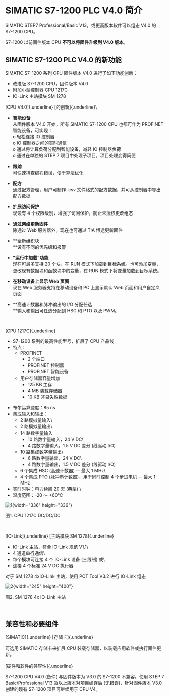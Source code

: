# SIMATIC S7-1200 PLC V4.0 简介

SIMATIC STEP7 Professional/Basic V13，或更高版本软件可以组态 V4.0 的
S7-1200 CPU。

S7-1200 以前固件版本 CPU **不可以将固件升级到 V4.0 版本**。

## SIMATIC S7-1200 PLC V4.0 的新功能

SIMATIC S7-1200 系列 CPU 固件版本 V4.0 进行了如下功能创新：

-   改进版 S7-1200 CPU，固件版本 V4.0
-   附加小型控制器 CPU 1217C
-   IO-Link 主站模块 SM 1278

[CPU V4.0]{.underline} [的创新]{.underline}\

-   **智能设备**\
    从固件版本 V4.0 开始，所有 SIMATIC S7-1200 CPU 也都可作为 PROFINET
    智能设备，可实现：\
    o 轻松连接 IO 控制器\
    o IO 控制器之间的实时通信\
    o 通过将计算负荷分配到智能设备，减轻 IO 控制器负荷\
    o 通过在单独的 STEP 7 项目中处理子项目，项目处理变得简便

<!-- -->

-   **跟踪**\
    可快速排查编程错误，便于算法优化

<!-- -->

-   **配方**\
    通过配方管理，用户可制作 .csv
    文件格式的配方数据，并可从控制器中导出配方数据

<!-- -->

-   **扩展访问保护**\
    现设有 4 个权限级别，增强了访问保护，防止未授权更改组态

<!-- -->

-   **通过网络更新固件**\
    除通过 Web 服务器外，现在也可通过 TIA 博途更新固件

<!-- -->

-   **全新组织块\
    **设有不同的优先级和报警

<!-- -->

-   **"运行中加载"功能**\
    现在可最多支持 20 个块，在 RUN
    模式下加载到目标系统。也可添加变量，更改现有数据块和函数块中的变量，在
    RUN 模式下将变量加载到目标系统。

<!-- -->

-   **在移动设备上显示 Web 页面**\
    现在 Web 服务器支持在移动设备和 PC 上显示默认 Web
    页面和用户自定义页面

<!-- -->

-   **高速计数器和脉冲输出的 I/O 分配任选\
    **输入和输出可任选分配到 HSC 和 PTO 以及 PWM。

 

[CPU 1217C]{.underline}

-   S7-1200 系列的最高性能型号，扩展了 CPU 产品线
-   特点：
    -   PROFINET
        -   2 个端口
        -   PROFINET 控制器
        -   PROFINET 智能设备
    -   用户存储器容量增加
        -   125 KB 主存
        -   4 MB 装载存储器
        -   10 KB 非易失性数据

<!-- -->

-   布尔运算速度：85 ns
-   集成输入和输出：
    -   2 路模拟量输入\
    -   2 路模拟量输出\
    -   14 路数字量输入
        -   10 路数字量输入，24 V DC\
        -   4 路数字量输入，1.5 V DC 差分 (线驱动 I/O)
    -   10 路集成数字量输出\
        -   6 路数字量输出，24 V DC\
        -   4 路数字量输出，1.5 V DC 差分 (线驱动 I/O)
    -   6 个集成 HSC (高速计数器) -- 最大 1 MHz\
    -   4 个集成 PTO (脉冲串计数器)，用于同时控制 4 个步进电机 -- 最大 1
        MHz 
-   实时时钟：电力续航 20 天 (典型) \
-   温度范围：-20 ～ +60℃

![1](images/1.jpg){width="336" height="336"}

图1. CPU 1217C DC/DC/DC

 

[IO-Link]{.underline} [主站模块 SM 1278]{.underline}

-   IO-Link 主站，符合 IO-Link 规范 V1.1\
-   4 通道串行通信\
-   每个模块可连接 4 个 IO-Link 设备 (三线制) 或\
-   连接 4 个标准 24 V DC 执行器

对于 SM 1278 4xIO-Link 主站，使用 PCT Tool V3.2 进行 IO-Link 组态

![2](images/2.jpg){width="245" height="400"}

图2. SM 1278 4x IO-Link 主站

 

## **兼容性和必要组件**

[SIMATIC]{.underline} [存储卡]{.underline}

可选用 SIMATIC 存储卡来扩展 CPU
装载存储器，以装载应用软件或执行固件更新。\
 \
[硬件和软件的兼容性]{.underline}

S7-1200 CPU V4.0 (备件) 与固件版本为 V3.0 的 S7-1200 不兼容。使用 STEP 7
Basic/Professional V13 及以上版本对项目编译后 (无错误)，针对固件版本
V3.0 创建的现有 S7-1200 项目可继续用于 CPU V4。
